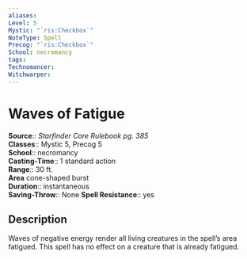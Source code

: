 ```yaml
---
aliases: 
Level: 5
Mystic: "`ris:Checkbox`"
NoteType: Spell
Precog: "`ris:Checkbox`"
School: necromancy 
tags: 
Technomancer: 
Witchwarper: 
---
```


# Waves of Fatigue

**Source**:: _Starfinder Core Rulebook pg. 385_  
**Classes**:: Mystic 5, Precog 5  
**School**:: necromancy  
**Casting-Time**:: 1 standard action  
**Range**:: 30 ft.  
**Area** cone-shaped burst  
**Duration**:: instantaneous  
**Saving-Throw**:: None
**Spell Resistance**:: yes

## Description

Waves of negative energy render all living creatures in the spell’s area fatigued. This spell has no effect on a creature that is already fatigued.
